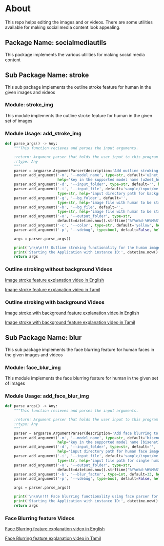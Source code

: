 # About

 This repo helps editing the images and or videos. There are some utilities available for making social media content look appealing.

## Package Name: socialmediautils

 This package implements the various utilities for making social media content

## Sub Package Name: stroke

 This sub package implements the outline stroke feature for human in the given images and videos

### Module: stroke_img

 This module implements the outline stroke feature for human in the given set of images

### Module Usage: add_stroke_img

```python
def parse_args() -> Any:
    """This function recieves and parses the input arguments.

    :return: Argument parser that holds the user input to this program
    :rtype: Any
    """
    parser = argparse.ArgumentParser(description='Add outline stroking to the human image for appealing visual')
    parser.add_argument('-m', '--model_name', type=str, default='u2net_human_seg',
                        help='key in the supported model name [u2net_human_seg, u2netp]')
    parser.add_argument('-d', '--input_folder', type=str, default='', help='input directory path for human images.')
    parser.add_argument('-i', '--input_file', default='sample/input/me.png',
                        type=str, help='input directory path for background images.')
    parser.add_argument('-g', '--bg_folder', default='',
                        type=str, help='image file with human to be stroked.')
    parser.add_argument('-b', '--bg_file', default='',
                        type=str, help='image file with human to be stroked.')
    parser.add_argument('-o', '--output_folder', type=str,
                        default=datetime.now().strftime("%Y%m%d-%H%M%S"), help='CSV data file name with full path.')
    parser.add_argument('-c', '--color', type=str, default='yellow', help='Feed the color as per W3C color naming')
    parser.add_argument('-p', '--vdebug', type=bool, default=False, help='storing the debug images in the debug folder')

    args = parser.parse_args()

    print('\n\n\n!!! Outline stroking functionality for the human images !!!\n\n')
    print('Starting the Application with instance ID:', datetime.now().strftime("%Y%m%d-%H%M%S"))
    return args
```

### Outline stroking without background Videos

 [Image stroke feature explanation video in English](https://youtu.be/vCa1K3FmNr8)

 [Image stroke feature explanation video in Tamil](https://youtu.be/it19s6FjSRA)

### Outline stroking with background Videos

 [Image stroke with background feature explanation video in English](https://youtu.be/EgbtBtDpp7c)

 [Image stroke with background feature explanation video in Tamil](https://youtu.be/whchYf6PCDc)


## Sub Package Name: blur

 This sub package implements the face blurring feature for human faces in the given images and videos

### Module: face_blur_img

 This module implements the face blurring feature for human in the given set of images

### Module Usage: add_face_blur_img

```python
def parse_args() -> Any:
    """This function recieves and parses the input arguments.

    :return: Argument parser that holds the user input to this program
    :rtype: Any
    """
    parser = argparse.ArgumentParser(description='Add face blurring to the human face images')
    parser.add_argument('-m', '--model_name', type=str, default='bisenet',
                        help='key in the supported model name [bisenet]')
    parser.add_argument('-d', '--input_folder', type=str, default='',
                        help='input directory path for human face images.')
    parser.add_argument('-i', '--input_file', default='sample/input/me.png',
                        type=str, help='input file path for single human face image.')
    parser.add_argument('-o', '--output_folder', type=str,
                        default=datetime.now().strftime("%Y%m%d-%H%M%S"), help='CSV data file name with full path.')
    parser.add_argument('-b', '--blur_factor', type=int, default=33, help='Feed the blurring factor')
    parser.add_argument('-p', '--vdebug', type=bool, default=False, help='storing the debug images in the debug folder')

    args = parser.parse_args()

    print('\n\n\n!!! Face blurring functionality using face parser for the human images !!!\n\n')
    print('Starting the Application with instance ID:', datetime.now().strftime("%Y%m%d-%H%M%S"))
    return args
```
### Face Blurring feature Videos

 [Face Blurring feature explanation video in English](https://youtu.be/XVzuE_qTzUc)

 [Face Blurring feature explanation video in Tamil](https://youtu.be/DTOUF3jUxWA)

